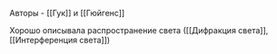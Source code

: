 Авторы - [[Гук]] и [[Гюйгенс]]

Хорошо описывала распространение света ([[Дифракция света]], [[Интерференция света]])